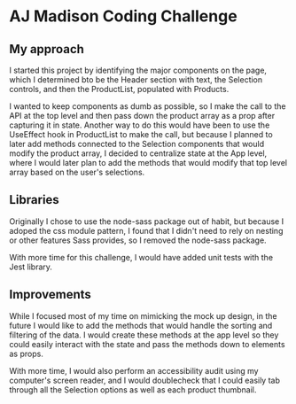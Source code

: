 # AJ Madison Coding Challenge


## My approach

I started this project by identifying the major components on the page, which I determined bto be the Header section with text, the Selection controls, and then the ProductList, populated with Products.

I wanted to keep components as dumb as possible, so I make the call to the API at the top level and then pass down the product array as a prop after capturing it in state. Another way to do this would have been to use the UseEffect hook in ProductList to make the call, but because I planned to later add methods connected to the Selection components that would modify the product array, I decided to centralize state at the App level, where I would later plan to add the methods that would modify that top level array based on the user's selections.

## Libraries

Originally I chose to use the node-sass package out of habit, but because I adoped the css module pattern, I found that I didn't need to rely on nesting or other features Sass provides, so I removed the node-sass package.

With more time for this challenge, I would have added unit tests with the Jest library.

## Improvements

While I focused most of my time on mimicking the mock up design, in the future I would like to add the methods that would handle the sorting and filtering of the data. I would create these methods at the app level so they could easily interact with the state and pass the methods down to elements as props. 

With more time, I would also perform an accessibility audit using my computer's screen reader, and I would doublecheck that I could easily tab through all the Selection options as well as each product thumbnail. 